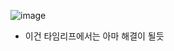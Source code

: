 ![image](https://user-images.githubusercontent.com/108928206/197325318-c2fc13ba-364c-4fee-a1c6-2a59a6fb00f5.png)

- 이건 타임리프에서는 아마 해결이 될듯
